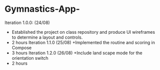 # Gymnastics-App- 
Iteration 1.0.0: (24/08)
+ Established the project on class repository and produce UI wireframes to determine a layout and controls. 
+ 2 hours
Iteration 1.1.0 (25/08)
+Implemented the routine and scoring in Compose
+ 3 hours
Iteration 1.2.0 (26/08)
+Include land scape mode for the orientation switch 
+ 2 hours
